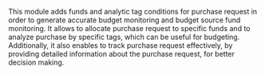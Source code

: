 This module adds funds and analytic tag conditions for purchase request
in order to generate accurate budget monitoring and budget source fund
monitoring. It allows to allocate purchase request to specific funds and
to analyze purchase by specific tags, which can be useful for budgeting.
Additionally, it also enables to track purchase request effectively, by
providing detailed information about the purchase request, for better
decision making.
